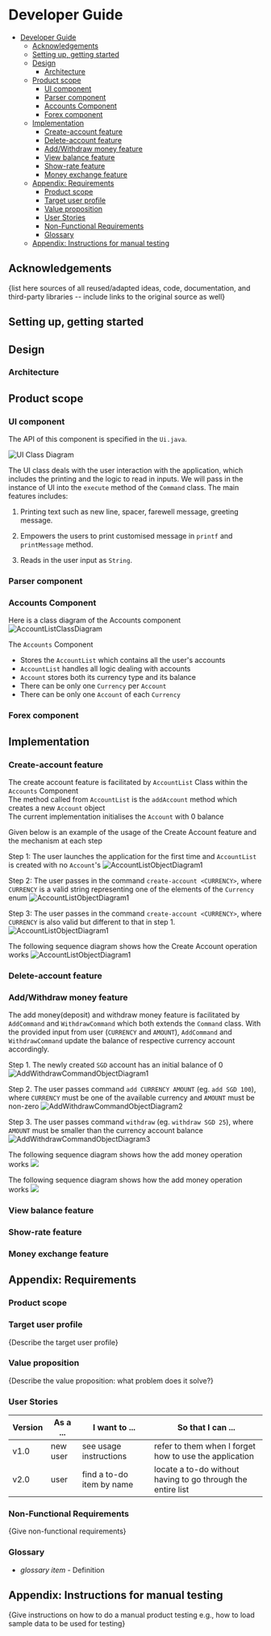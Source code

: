# Developer Guide

<!-- TOC -->

* [Developer Guide](#developer-guide)
    * [Acknowledgements](#acknowledgements)
    * [Setting up, getting started](#setting-up-getting-started)
    * [Design](#design)
        * [Architecture](#architecture)
    * [Product scope](#product-scope)
        * [UI component](#ui-component)
        * [Parser component](#parser-component)
        * [Accounts Component](#accounts-component)
        * [Forex component](#forex-component)
    * [Implementation](#implementation)
        * [Create-account feature](#create-account-feature)
        * [Delete-account feature](#delete-account-feature)
        * [Add/Withdraw money feature](#addwithdraw-money-feature)
        * [View balance feature](#view-balance-feature)
        * [Show-rate feature](#show-rate-feature)
        * [Money exchange feature](#money-exchange-feature)
    * [Appendix: Requirements](#appendix--requirements)
        * [Product scope](#product-scope-1)
        * [Target user profile](#target-user-profile)
        * [Value proposition](#value-proposition)
        * [User Stories](#user-stories)
        * [Non-Functional Requirements](#non-functional-requirements)
        * [Glossary](#glossary)
    * [Appendix: Instructions for manual testing](#appendix--instructions-for-manual-testing)

<!-- TOC -->

## Acknowledgements

{list here sources of all reused/adapted ideas, code, documentation, and third-party libraries -- include links to the
original source as well}

## Setting up, getting started

## Design

### Architecture

## Product scope

### UI component

The API of this component is specified in the `Ui.java`.

![UI Class Diagram](images/UiClassDiagram.png)

The UI class deals with the user interaction with the application, which includes the printing and the logic to read in
inputs. We will pass in the instance of UI into the `execute` method of the `Command` class. The main features includes:

1. Printing text such as new line, spacer, farewell message, greeting message.

2. Empowers the users to print customised message in `printf` and `printMessage` method.

3. Reads in the user input as `String`.

### Parser component

### Accounts Component

Here is a class diagram of the Accounts component
![AccountListClassDiagram](images/AccountListClassDiagram.png)

The `Accounts` Component

- Stores the `AccountList` which contains all the user's accounts
- `AccountList` handles all logic dealing with accounts
- `Account` stores both its currency type and its balance
- There can be only one `Currency` per `Account`
- There can be only one `Account` of each `Currency`

### Forex component

## Implementation

### Create-account feature

The create account feature is facilitated by `AccountList` Class within the `Accounts` Component  
The method called from `AccountList` is the `addAccount` method which creates a new `Account` object  
The current implementation initialises the `Account` with 0 balance

Given below is an example of the usage of the Create Account feature and the mechanism at each step

Step 1: The user launches the application for the first time and `AccountList` is created with no `Account`'s
![AccountListObjectDiagram1](images/AccountListObjectDiagram1.png)

Step 2: The user passes in the command `create-account <CURRENCY>`, where `CURRENCY` is a valid string representing one
of the elements of the `Currency` enum
![AccountListObjectDiagram1](images/AccountListObjectDiagram2.png)

Step 3: The user passes in the command `create-account <CURRENCY>`, where `CURRENCY` is also valid but different to that
in step 1.
![AccountListObjectDiagram1](images/AccountListObjectDiagram3.png)

The following sequence diagram shows how the Create Account operation works
![AccountListObjectDiagram1](images/CreateAccountSeqDiagram.png)

### Delete-account feature

### Add/Withdraw money feature

The add money(deposit) and withdraw money feature is facilitated by `AddCommand` and `WithdrawCommand` which both
extends the `Command` class. With the provided input from user (`CURRENCY` and `AMOUNT`),  `AddCommand`
and `WithdrawCommand`
update the balance of respective currency account accordingly.

Step 1. The newly created `SGD` account has an initial balance of 0
![AddWithdrawCommandObjectDiagram1](images/AddWithdrawCommandObjectDiagram1.png)

Step 2. The user passes command `add CURRENCY AMOUNT` (eg. `add SGD 100`), where `CURRENCY` must be one of the available
currency and `AMOUNT` must be non-zero
![AddWithdrawCommandObjectDiagram2](images/AddWithdrawCommandObjectDiagram2.png)

Step 3. The user passes command `withdraw` (eg. `withdraw SGD 25`), where `AMOUNT` must be smaller than the currency
account balance
![AddWithdrawCommandObjectDiagram3](images/AddWithdrawCommandObjectDiagram3.png)

The following sequence diagram shows how the add money operation works
![](images/AddCommandSeqDiagram.png)

The following sequence diagram shows how the add money operation works
![](images/WithdrawCommandSeqDiagram.png)

### View balance feature

### Show-rate feature

### Money exchange feature

## Appendix: Requirements

### Product scope

### Target user profile

{Describe the target user profile}

### Value proposition

{Describe the value proposition: what problem does it solve?}

### User Stories

| Version | As a ... | I want to ...             | So that I can ...                                           |
|---------|----------|---------------------------|-------------------------------------------------------------|
| v1.0    | new user | see usage instructions    | refer to them when I forget how to use the application      |
| v2.0    | user     | find a to-do item by name | locate a to-do without having to go through the entire list |

### Non-Functional Requirements

{Give non-functional requirements}

### Glossary

- _glossary item_ - Definition

## Appendix: Instructions for manual testing

{Give instructions on how to do a manual product testing e.g., how to load sample data to be used for testing}
